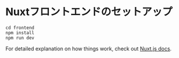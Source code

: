 # Nuxtフロントエンドのセットアップ

```
cd frontend
npm install
npm run dev
```

For detailed explanation on how things work, check out [Nuxt.js docs](https://nuxtjs.org).
